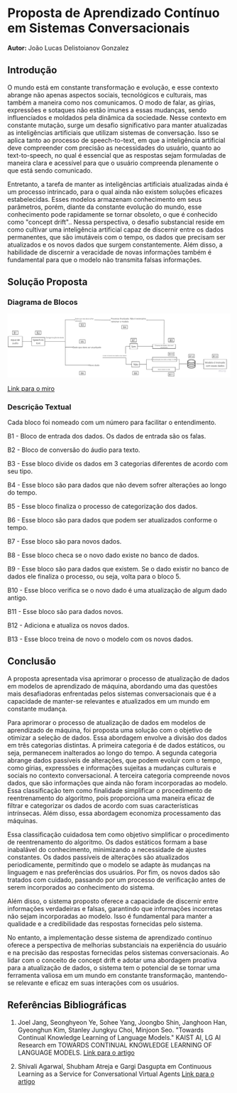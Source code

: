 # Proposta de Aprendizado Contínuo em Sistemas Conversacionais

**Autor:** João Lucas Delistoianov Gonzalez

## Introdução

O mundo está em constante transformação e evolução, e esse contexto abrange não apenas aspectos sociais, tecnológicos e culturais, mas também a maneira como nos comunicamos. O modo de falar, as gírias, expressões e sotaques não estão imunes a essas mudanças, sendo influenciados e moldados pela dinâmica da sociedade. Nesse contexto em constante mutação, surge um desafio significativo para manter atualizadas as inteligências artificiais que utilizam sistemas de conversação. Isso se aplica tanto ao processo de speech-to-text, em que a inteligência artificial deve compreender com precisão as necessidades do usuário, quanto ao text-to-speech, no qual é essencial que as respostas sejam formuladas de maneira clara e acessível para que o usuário compreenda plenamente o que está sendo comunicado.

Entretanto, a tarefa de manter as inteligências artificiais atualizadas ainda é um processo intrincado, para o qual ainda não existem soluções eficazes estabelecidas. Esses modelos armazenam conhecimento em seus parâmetros, porém, diante da constante evolução do mundo, esse conhecimento pode rapidamente se tornar obsoleto, o que é conhecido como "concept drift".. Nessa perspectiva, o desafio substancial reside em como cultivar uma inteligência artificial capaz de discernir entre os dados permanentes, que são imutáveis com o tempo, os dados que precisam ser atualizados e os novos dados que surgem constantemente. Além disso, a habilidade de discernir a veracidade de novas informações também é fundamental para que o modelo não transmita falsas informações.

## Solução Proposta

### Diagrama de Blocos

![Diagrama de Blocos](/assets/diagrama_bloco.jpg)

[Link para o miro](https://miro.com/app/board/uXjVNf0RyGY=/?share_link_id=637619826480)

### Descrição Textual

Cada bloco foi nomeado com um número para facilitar o entendimento.

B1 - Bloco de entrada dos dados. Os dados de entrada são os falas.

B2 - Bloco de conversão do áudio para texto.

B3 - Esse bloco divide os dados em 3 categorias diferentes de acordo com seu tipo.

B4 - Esse bloco são para dados que não devem sofrer alterações ao longo do tempo.

B5 - Esse bloco finaliza o processo de categorização dos dados.

B6 - Esse bloco são para dados que podem ser atualizados conforme o tempo.

B7 - Esse bloco são para novos dados.

B8 - Esse bloco checa se o novo dado existe no banco de dados.

B9 - Esse bloco são para dados que existem. Se o dado existir no banco de dados ele finaliza o processo, ou seja, volta para o bloco 5.

B10 - Esse bloco verifica se o novo dado é uma atualização de algum dado antigo.

B11 - Esse bloco são para dados novos.

B12 - Adiciona e  atualiza os novos dados.

B13 - Esse bloco treina de novo o modelo com os novos dados.

## Conclusão

A proposta apresentada visa aprimorar o processo de atualização de dados em modelos de aprendizado de máquina, abordando uma das questões mais desafiadoras enfrentadas pelos sistemas conversacionais que é a capacidade de manter-se relevantes e atualizados em um mundo em constante mudança.

Para aprimorar o processo de atualização de dados em modelos de aprendizado de máquina, foi proposta uma solução com o objetivo de otimizar a seleção de dados. Essa abordagem envolve a divisão dos dados em três categorias distintas. A primeira categoria é de dados estáticos, ou seja, permanecem inalterados ao longo do tempo. A segunda categoria abrange dados passíveis de alterações, que podem evoluir com o tempo, como gírias, expressões e informações sujeitas a mudanças culturais e sociais no contexto conversacional. A terceira categoria compreende novos dados, que são informações que ainda não foram incorporadas ao modelo. Essa classificação tem como finalidade simplificar o procedimento de reentrenamento do algoritmo, pois proporciona uma maneira eficaz de filtrar e categorizar os dados de acordo com suas características intrínsecas. Além disso, essa abordagem economiza processamento das máquinas.

Essa classificação cuidadosa tem como objetivo simplificar o procedimento de reentrenamento do algoritmo. Os dados estáticos formam a base inabalável do conhecimento, minimizando a necessidade de ajustes constantes. Os dados passíveis de alterações são atualizados periodicamente, permitindo que o modelo se adapte às mudanças na linguagem e nas preferências dos usuários. Por fim, os novos dados são tratados com cuidado, passando por um processo de verificação antes de serem incorporados ao conhecimento do sistema.

Além disso, o sistema proposto oferece a capacidade de discernir entre informações verdadeiras e falsas, garantindo que informações incorretas não sejam incorporadas ao modelo. Isso é fundamental para manter a qualidade e a credibilidade das respostas fornecidas pelo sistema.

No entanto, a implementação desse sistema de aprendizado contínuo oferece a perspectiva de melhorias substanciais na experiência do usuário e na precisão das respostas fornecidas pelos sistemas conversacionais. Ao lidar com o conceito de concept drift e adotar uma abordagem proativa para a atualização de dados, o sistema tem o potencial de se tornar uma ferramenta valiosa em um mundo em constante transformação, mantendo-se relevante e eficaz em suas interações com os usuários.

## Referências Bibliográficas

1. Joel Jang, Seonghyeon Ye, Sohee Yang, Joongbo Shin, Janghoon Han, Gyeonghun Kim, Stanley Jungkyu Choi, Minjoon Seo. "Towards Continual Knowledge Learning of Language Models." KAIST AI, LG AI Research em TOWARDS CONTINUAL KNOWLEDGE LEARNING OF
LANGUAGE MODELS. 
[Link para o artigo](https://arxiv.org/pdf/2110.03215.pdf)


2. Shivali Agarwal, Shubham Atreja e Gargi Dasgupta em Continuous Learning as a Service for Conversational Virtual Agents
[Link para o artigo](https://link.springer.com/chapter/10.1007/978-3-319-69035-3_47#author-information)